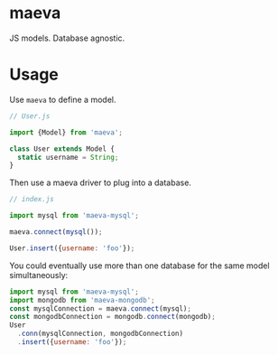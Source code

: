 maeva
===

JS models. Database agnostic.

# Usage

Use `maeva` to define a model.

```js
// User.js

import {Model} from 'maeva';

class User extends Model {
  static username = String;
}

```

Then use a maeva driver to plug into a database.

```js
// index.js

import mysql from 'maeva-mysql';

maeva.connect(mysql());

User.insert({username: 'foo'});
```

You could eventually use more than one database for the same model simultaneously:

```js
import mysql from 'maeva-mysql';
import mongodb from 'maeva-mongodb';
const mysqlConnection = maeva.connect(mysql);
const mongodbConnection = mongodb.connect(mongodb);
User
  .conn(mysqlConnection, mongodbConnection)
  .insert({username: 'foo'});
```
